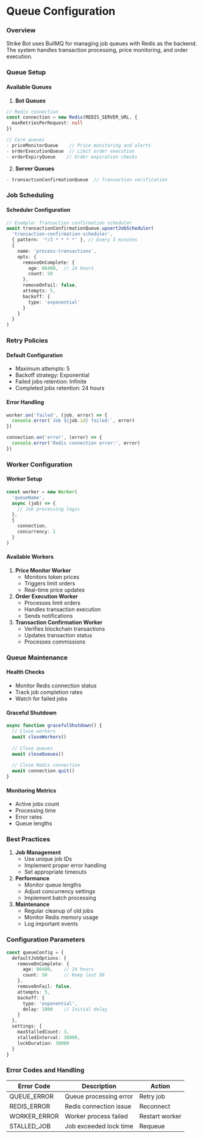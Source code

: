 # Queue Configuration

### Overview

Strike Bot uses BullMQ for managing job queues with Redis as the backend. The system handles transaction processing, price monitoring, and order execution.

### Queue Setup

#### Available Queues

1. **Bot Queues**

```typescript
// Redis connection
const connection = new Redis(REDIS_SERVER_URL, {
  maxRetriesPerRequest: null
})

// Core queues
- priceMonitorQueue    // Price monitoring and alerts
- orderExecutionQueue  // Limit order execution
- orderExpiryQueue    // Order expiration checks
```

2. **Server Queues**

```typescript
- transactionConfirmationQueue  // Transaction verification
```

### Job Scheduling

#### Scheduler Configuration

```typescript
// Example: Transaction confirmation scheduler
await transactionConfirmationQueue.upsertJobScheduler(
  'transaction-confirmation-scheduler',
  { pattern: '*/3 * * * *' }, // Every 3 minutes
  {
    name: 'process-transactions',
    opts: {
      removeOnComplete: {
        age: 86400,  // 24 hours
        count: 50
      },
      removeOnFail: false,
      attempts: 5,
      backoff: {
        type: 'exponential'
      }
    }
  }
)
```

### Retry Policies

#### Default Configuration

* Maximum attempts: 5
* Backoff strategy: Exponential
* Failed jobs retention: Infinite
* Completed jobs retention: 24 hours

#### Error Handling

```typescript
worker.on('failed', (job, error) => {
  console.error(`Job ${job.id} failed:`, error)
})

connection.on('error', (error) => {
  console.error('Redis connection error:', error)
})
```

### Worker Configuration

#### Worker Setup

```typescript
const worker = new Worker(
  'queueName',
  async (job) => {
    // Job processing logic
  },
  {
    connection,
    concurrency: 1
  }
)
```

#### Available Workers

1. **Price Monitor Worker**
   * Monitors token prices
   * Triggers limit orders
   * Real-time price updates
2. **Order Execution Worker**
   * Processes limit orders
   * Handles transaction execution
   * Sends notifications
3. **Transaction Confirmation Worker**
   * Verifies blockchain transactions
   * Updates transaction status
   * Processes commissions

### Queue Maintenance

#### Health Checks

* Monitor Redis connection status
* Track job completion rates
* Watch for failed jobs

#### Graceful Shutdown

```typescript
async function gracefulShutdown() {
  // Close workers
  await closeWorkers()
  
  // Close queues
  await closeQueues()
  
  // Close Redis connection
  await connection.quit()
}
```

#### Monitoring Metrics

* Active jobs count
* Processing time
* Error rates
* Queue lengths

### Best Practices

1. **Job Management**
   * Use unique job IDs
   * Implement proper error handling
   * Set appropriate timeouts
2. **Performance**
   * Monitor queue lengths
   * Adjust concurrency settings
   * Implement batch processing
3. **Maintenance**
   * Regular cleanup of old jobs
   * Monitor Redis memory usage
   * Log important events

### Configuration Parameters

```typescript
const queueConfig = {
  defaultJobOptions: {
    removeOnComplete: {
      age: 86400,    // 24 hours
      count: 50      // Keep last 50
    },
    removeOnFail: false,
    attempts: 5,
    backoff: {
      type: 'exponential',
      delay: 1000    // Initial delay
    }
  },
  settings: {
    maxStalledCount: 3,
    stalledInterval: 30000,
    lockDuration: 30000
  }
}
```

### Error Codes and Handling

| Error Code    | Description            | Action         |
| ------------- | ---------------------- | -------------- |
| QUEUE\_ERROR  | Queue processing error | Retry job      |
| REDIS\_ERROR  | Redis connection issue | Reconnect      |
| WORKER\_ERROR | Worker process failed  | Restart worker |
| STALLED\_JOB  | Job exceeded lock time | Requeue        |

